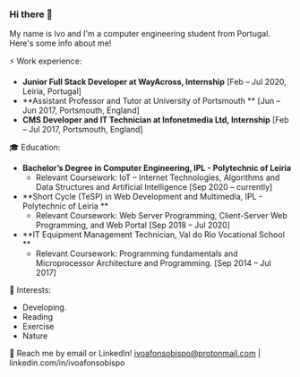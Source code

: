 ### Hi there 👋

My name is Ivo and I'm a computer engineering student from Portugal. Here's some info about me!

⚡ Work experience:
- **Junior Full Stack Developer at WayAcross, Internship** [Feb – Jul 2020, Leiria, Portugal]
- **Assistant Professor and Tutor at University of Portsmouth ** [Jun – Jun 2017, Portsmouth, England]
- **CMS Developer and IT Technician at Infonetmedia Ltd, Internship** [Feb – Jul 2017, Portsmouth, England]

🎓 Education:
- **Bachelor’s Degree in Computer Engineering, IPL - Polytechnic of Leiria**
  - Relevant Coursework: IoT – Internet Technologies, Algorithms and Data Structures and Artificial Intelligence [Sep 2020 – currently]
- **Short Cycle (TeSP) in Web Development and Multimedia, IPL - Polytechnic of Leiria **
  - Relevant Coursework: Web Server Programming, Client-Server Web Programming, and Web Portal [Sep 2018 – Jul 2020]
- **IT Equipment Management Technician, Val do Rio Vocational School **
  - Relevant Coursework: Programming fundamentals and Microprocessor Architecture and Programming. [Sep 2014 – Jul 2017]

🌱 Interests:
- Developing.
- Reading
- Exercise
- Nature

💬 Reach me by email or LinkedIn! ivoafonsobispo@protonmail.com | linkedin.com/in/ivoafonsobispo

<!--
**ivoafonsobispo/ivoafonsobispo** is a ✨ _special_ ✨ repository because its `README.md` (this file) appears on your GitHub profile.

Here are some ideas to get you started:

- 🔭 I’m currently working on ...
- 🌱 I’m currently learning ...
- 👯 I’m looking to collaborate on ...
- 🤔 I’m looking for help with ...
- 💬 Ask me about ...
- 📫 How to reach me: ...
- 😄 Pronouns: ...
- ⚡ Fun fact: ...
-->
